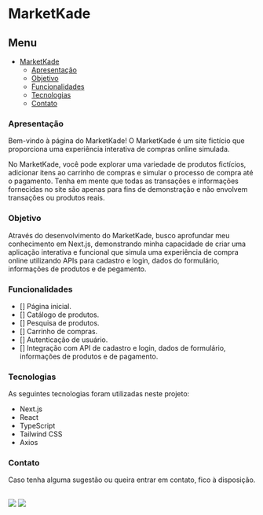 # MarketKade

## Menu

- [MarketKade](#marketkade)
  - [Apresentação](#apresentação)
  - [Objetivo](#objetivo)
  - [Funcionalidades](#funcionalidades)
  - [Tecnologias](#tecnologias)
  - [Contato](#contato)

### Apresentação

Bem-vindo à página do MarketKade!
O MarketKade é um site fictício que proporciona uma experiência interativa de compras online simulada.

No MarketKade, você pode explorar uma variedade de produtos fictícios, adicionar itens ao carrinho de compras e simular o processo de compra até o pagamento. Tenha em mente que todas as transações e informações fornecidas no site são apenas para fins de demonstração e não envolvem transações ou produtos reais.

### Objetivo

Através do desenvolvimento do MarketKade, busco aprofundar meu conhecimento em Next.js, demonstrando minha capacidade de criar uma aplicação interativa e funcional que simula uma experiência de compra online utilizando APIs para cadastro e login, dados do formulário, informações de produtos e de pegamento.

### Funcionalidades

- [] Página inicial.
- [] Catálogo de produtos.
- [] Pesquisa de produtos.
- [] Carrinho de compras.
- [] Autenticação de usuário.
- [] Integração com API de cadastro e login, dados de formulário, informações de produtos e de pagamento.

### Tecnologias

As seguintes tecnologias foram utilizadas neste projeto:

- Next.js
- React
- TypeScript
- Tailwind CSS
- Axios

### Contato

Caso tenha alguma sugestão ou queira entrar em contato, fico à disposição.

<br>

<div>
  <a href="https://www.linkedin.com/in/marcelokade/" target="_blank"><img src="https://img.shields.io/badge/-LinkedIn-%230077B5?style=for-the-badge&logo=linkedin&logoColor=white" target="_blank"></a> 
  <a href="mailto:marcelo.kade@gmail.com"><img src="https://img.shields.io/badge/Gmail-D14836?style=for-the-badge&logo=gmail&logoColor=white" target="_blank"></a>
</div>
